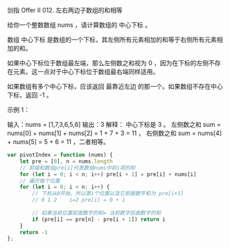 剑指 Offer II 012. 左右两边子数组的和相等

给你一个整数数组 nums ，请计算数组的 中心下标 。

数组 中心下标 是数组的一个下标，其左侧所有元素相加的和等于右侧所有元素相加的和。

如果中心下标位于数组最左端，那么左侧数之和视为 0 ，因为在下标的左侧不存在元素。这一点对于中心下标位于数组最右端同样适用。

如果数组有多个中心下标，应该返回 最靠近左边 的那一个。如果数组不存在中心下标，返回 -1 。

 

示例 1：

输入：nums = [1,7,3,6,5,6]
输出：3
解释：
中心下标是 3 。
左侧数之和 sum = nums[0] + nums[1] + nums[2] = 1 + 7 + 3 = 11 ，
右侧数之和 sum = nums[4] + nums[5] = 5 + 6 = 11 ，二者相等。
```js
var pivotIndex = function (nums) {
    let pre = [0], n = nums.length
    // 前缀和数组pre[i]代表数组nums中前i项的和
    for (let i = 0; i < n; i++) pre[i + 1] = pre[i] + nums[i]
    // 遍历每个位置
    for (let i = 0; i < n; i++) {
        // 下标从0开始，所以第i个位置以及它前面数字和为 pre[i+1]
        // 0 1 2    i=2 pre[i] = 0 + 1
        
        // 如果当前位置前面数字的和= 当前数字后面数字的和
        if (pre[i] == pre[n] - pre[i + 1]) return i
    }
    return -1
};
```